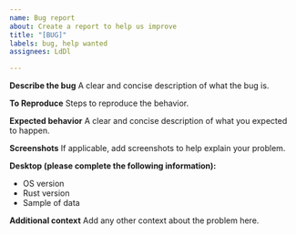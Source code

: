 ```yaml
---
name: Bug report
about: Create a report to help us improve
title: "[BUG]"
labels: bug, help wanted
assignees: LdDl

---
```


**Describe the bug**
A clear and concise description of what the bug is.

**To Reproduce**
Steps to reproduce the behavior.

**Expected behavior**
A clear and concise description of what you expected to happen.

**Screenshots**
If applicable, add screenshots to help explain your problem.

**Desktop (please complete the following information):**
 - OS version
 - Rust version
 - Sample of data

**Additional context**
Add any other context about the problem here.
